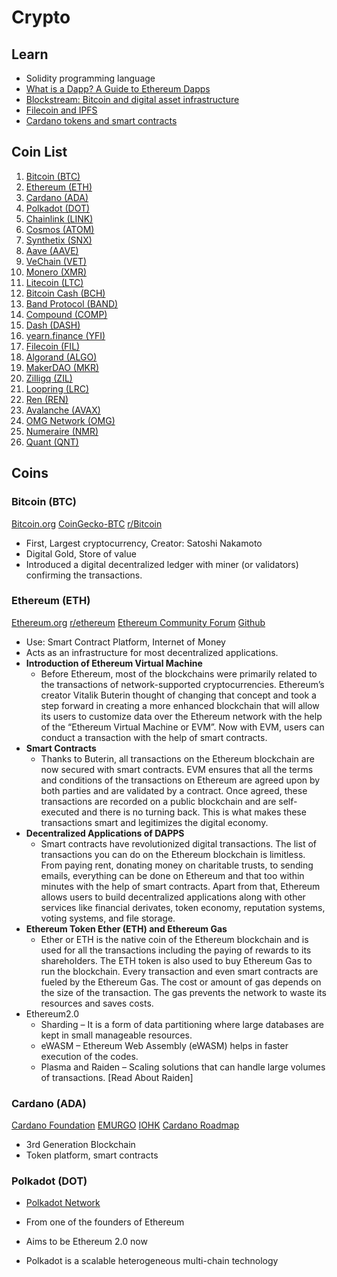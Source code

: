 # Crypto


## Learn

- Solidity programming language
- [What is a Dapp? A Guide to Ethereum Dapps](https://www.freecodecamp.org/news/what-is-a-dapp-a-guide-to-ethereum-dapps/)
- [Blockstream: Bitcoin and digital asset infrastructure](https://blockstream.com/)
- [Filecoin and IPFS](https://protocol.ai/work/)
- [Cardano tokens and smart contracts](https://developers.cardano.org/en/)

## Coin List

1. [Bitcoin (BTC)](https://bitcoin.org/en/)
2. [Ethereum (ETH)](https://ethereum.org/en/)
3. [Cardano (ADA)](https://cardano.org/)
4. [Polkadot (DOT)](https://polkadot.network)
5. [Chainlink (LINK)](https://chain.link/)
6. [Cosmos (ATOM)](https://cosmos.network/)
7. [Synthetix (SNX)](https://www.synthetix.io/)
8. [Aave (AAVE)](https://aave.com/)
10. [VeChain (VET)](https://www.vechain.org/)
11. [Monero (XMR)](https://www.getmonero.org/)
12. [Litecoin (LTC)](https://litecoin.org/)
13. [Bitcoin Cash (BCH)](https://www.bitcoincash.org/)
14. [Band Protocol (BAND)](https://bandprotocol.com/)
15. [Compound (COMP)](https://compound.finance/governance/comp)
16. [Dash (DASH)](https://www.dash.org/)
17. [yearn.finance (YFI)](https://yearn.finance/)
18. [Filecoin (FIL)](https://filecoin.io/)
19. [Algorand (ALGO)](https://www.algorand.com/)
20. [MakerDAO (MKR)](https://makerdao.com/en/)
21. [Zilligq (ZIL)](https://www.zilliqa.com/)
22. [Loopring (LRC)](https://loopring.org/)
23. [Ren (REN)](https://renproject.io/)
24. [Avalanche (AVAX)](https://www.avalabs.org/)
25. [OMG Network (OMG)](https://omg.network/)
26. [Numeraire (NMR)](https://erasure.world/)
27. [Quant (QNT)](https://www.quant.network/)

## Coins

### Bitcoin (BTC)

[Bitcoin.org](https://bitcoin.org/en/)
[CoinGecko-BTC](https://www.coingecko.com/en/coins/bitcoin)
[r/Bitcoin](https://www.reddit.com/r/Bitcoin/)

- First, Largest cryptocurrency, Creator: Satoshi Nakamoto
- Digital Gold, Store of value
- Introduced a digital decentralized ledger with miner (or validators) confirming the transactions.

### Ethereum (ETH)

[Ethereum.org](https://ethereum.org/en/)
[r/ethereum](https://www.reddit.com/r/ethereum/)
[Ethereum Community Forum](https://forum.ethereum.org/)
[Github](https://github.com/ethereum)

- Use: Smart Contract Platform, Internet of Money
- Acts as an infrastructure for most decentralized applications.
- **Introduction of Ethereum Virtual Machine**
  - Before Ethereum, most of the blockchains were primarily related to the transactions of network-supported cryptocurrencies. Ethereum’s creator Vitalik Buterin thought of changing that concept and took a step forward in creating a more enhanced blockchain that will allow its users to customize data over the Ethereum network with the help of the “Ethereum Virtual Machine or EVM”. Now with EVM, users can conduct a transaction with the help of smart contracts.
- **Smart Contracts**
  - Thanks to Buterin, all transactions on the Ethereum blockchain are now secured with smart contracts. EVM ensures that all the terms and conditions of the transactions on Ethereum are agreed upon by both parties and are validated by a contract. Once agreed, these transactions are recorded on a public blockchain and are self-executed and there is no turning back. This is what makes these transactions smart and legitimizes the digital economy.
- **Decentralized Applications of DAPPS**
  - Smart contracts have revolutionized digital transactions. The list of transactions you can do on the Ethereum blockchain is limitless. From paying rent, donating money on charitable trusts, to sending emails, everything can be done on Ethereum and that too within minutes with the help of smart contracts. Apart from that, Ethereum allows users to build decentralized applications along with other services like financial derivates, token economy, reputation systems, voting systems, and file storage.
- **Ethereum Token Ether (ETH) and Ethereum Gas**
  - Ether or ETH is the native coin of the Ethereum blockchain and is used for all the transactions including the paying of rewards to its shareholders. The ETH token is also used to buy Ethereum Gas to run the blockchain. Every transaction and even smart contracts are fueled by the Ethereum Gas. The cost or amount of gas depends on the size of the transaction. The gas prevents the network to waste its resources and saves costs.
- Ethereum2.0
  - Sharding – It is a form of data partitioning where large databases are kept in small manageable resources.
  - eWASM – Ethereum Web Assembly (eWASM) helps in faster execution of the codes.
  - Plasma and Raiden – Scaling solutions that can handle large volumes of transactions. [Read About Raiden]


### Cardano (ADA)

[Cardano Foundation](https://cardano.org/)
[EMURGO](https://emurgo.io/)
[IOHK](https://iohk.io/)
[Cardano Roadmap](https://roadmap.cardano.org/en/)

- 3rd Generation Blockchain
- Token platform, smart contracts

### Polkadot (DOT)

- [Polkadot Network](https://polkadot.network/)

- From one of the founders of Ethereum
- Aims to be Ethereum 2.0 now
- Polkadot is a scalable heterogeneous multi-chain technology
